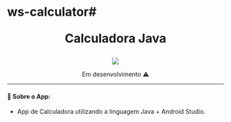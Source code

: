 # ws-calculator# <p align="center">  Calculadora Java  </p>

<p align="center">
<img src="https://user-images.githubusercontent.com/79487813/146993015-5a36fd15-83c0-49c3-b5e5-e5151b6f332a.png"/>
</P>

<p align="center"> Em desenvolvimento ⚠️  </p>

------

#### 📝 Sobre o App:

- App de Calculadora utilizando a linguagem Java + Android Studio. <br>
